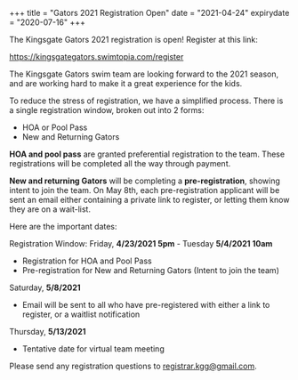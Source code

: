 +++
title = "Gators 2021 Registration Open"
date = "2021-04-24"
expirydate = "2020-07-16"
+++

The Kingsgate Gators 2021 registration is open! Register at this link:

<https://kingsgategators.swimtopia.com/register>

The Kingsgate Gators swim team are looking forward to the 2021 season, and are working hard to make it a great experience for the kids.

To reduce the stress of registration, we have a simplified process. There is a single registration window, broken out into 2 forms:

* HOA or Pool Pass
* New and Returning Gators

**HOA and pool pass** are granted preferential registration to the team. These registrations will be completed all the way through payment.

**New and returning Gators** will be completing a **pre-registration**, showing intent to join the team. On May 8th, each pre-registration applicant will be sent an email either containing a private link to register, or letting them know they are on a wait-list.

Here are the important dates:

Registration Window: Friday, **4/23/2021 5pm** - Tuesday **5/4/2021 10am**

* Registration for HOA and Pool Pass
* Pre-registration for New and Returning Gators (Intent to join the team)

Saturday, **5/8/2021**

* Email will be sent to all who have pre-registered with either a link to register, or a waitlist notification

Thursday, **5/13/2021**

* Tentative date for virtual team meeting

Please send any registration questions to <registrar.kgg@gmail.com>.
